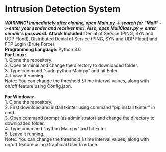 # Intrusion Detection System
<b><I>WARNING! Immediately after cloning, open Main.py -> search for "Mail" -> enter your sender and receiver mail. Also, open MailClass.py -> enter sender's password.</b></I>
<b>Attack Included: </b>Denial of Service (PING, SYN and UDP Flood), Distributed Denial of Service (PING, SYN and UDP Flood) and FTP Login (Brute Force)
<br><b>Programming Language: </b>Python 3.6
<br><b>For Linux:</b>
<br> 1. Clone the repository.
<br> 2. Open terminal and change the directory to downloaded folder.
<br> 3. Type command "sudo python Main.py" and hit Enter.
<br> 4. Leave it running.
<br> Note:: You can change the threshold & time interval values, along with on/off feature using Config.json.
<br>
<br><b>For Windows:</b>
<br> 1. Clone the repository.
<br> 2. First download and install tkinter using command "pip install tkinter" in cmd.
<br> 3. Open command prompt (as administrator) and change the directory to downloaded folder.
<br> 4. Type command "python Main.py" and hit Enter.
<br> 5. Leave it running.
<br> Note:: You can change the threshold & time interval values, along with on/off feature using Graphical User Interface.
